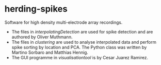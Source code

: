 # herding-spikes
Software for high density multi-electrode array recordings.

 - The files in *interpolatingDetection* are used for spike detection and are authored by Oliver Muthmann.
 - The files in *clustering* are used to analyse interpolated data and perform spike sorting by location and PCA. The Python class was written by Martino Sorbaro and Matthias Hennig.
 - The GUI programme in *visualisationtool* is by Cesar Juarez Ramirez.
